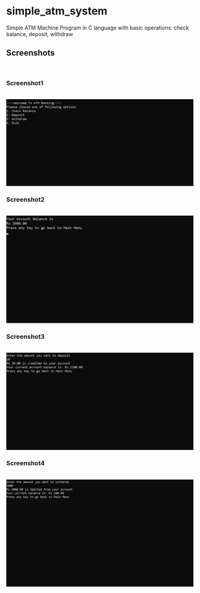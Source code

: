 # simple_atm_system
Simple ATM Machine Program in C language with basic operations: check balance, deposit, withdraw

<h2>Screenshots</h2> <br>
<h3>Screenshot1</h3> <br>
<img src="screenshots/screenshot1.png" width="500px"> <br>
<h3>Screenshot2</h3> <br>
<img src="screenshots/screenshot2.png" width="500px"> <br>
<h3>Screenshot3</h3> <br>
<img src="screenshots/screenshot3.png" width="500px"> <br>
<h3>Screenshot4</h3> <br>
<img src="screenshots/screenshot4.png" width="500px">
